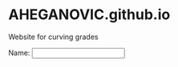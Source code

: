 # AHEGANOVIC.github.io
Website for curving grades

<label for="Name">Name:</label>
<input type="text" id="Enter Grades Here:" name="Adnan Heganovic">
